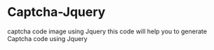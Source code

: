 # Captcha-Jquery
captcha code image using Jquery
this code will help you to generate Captcha code using Jquery

